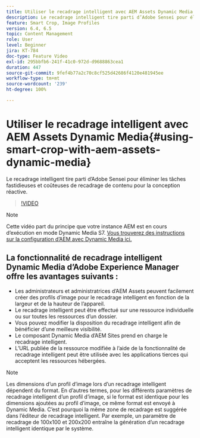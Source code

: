 ```yaml
---
title: Utiliser le recadrage intelligent avec AEM Assets Dynamic Media
description: Le recadrage intelligent tire parti d’Adobe Sensei pour éliminer les tâches fastidieuses et coûteuses de recadrage de contenu pour la conception réactive.
feature: Smart Crop, Image Profiles
version: 6.4, 6.5
topic: Content Management
role: User
level: Beginner
jira: KT-784
doc-type: Feature Video
exl-id: 295bbfb6-241f-41c0-972d-d9688863cea1
duration: 447
source-git-commit: 9fef4b77a2c70c8cf525d42686f4120e481945ee
workflow-type: tm+mt
source-wordcount: '239'
ht-degree: 100%

---
```


# Utiliser le recadrage intelligent avec AEM Assets Dynamic Media{#using-smart-crop-with-aem-assets-dynamic-media}

Le recadrage intelligent tire parti d’Adobe Sensei pour éliminer les tâches fastidieuses et coûteuses de recadrage de contenu pour la conception réactive.

>[!VIDEO](https://video.tv.adobe.com/v/21519?quality=12&learn=on)

>[!NOTE]
>
>Cette vidéo part du principe que votre instance AEM est en cours d’exécution en mode Dynamic Media S7. [Vous trouverez des instructions sur la configuration d’AEM avec Dynamic Media ici.](https://helpx.adobe.com/fr/experience-manager/6-3/assets/using/config-dynamic-fp-14410.html)

## La fonctionnalité de recadrage intelligent Dynamic Media d’Adobe Experience Manager offre les avantages suivants :

* Les administrateurs et administratrices d’AEM Assets peuvent facilement créer des profils d’image pour le recadrage intelligent en fonction de la largeur et de la hauteur de l’appareil.
* Le recadrage intelligent peut être effectué sur une ressource individuelle ou sur toutes les ressources d’un dossier.
* Vous pouvez modifier la disposition du recadrage intelligent afin de bénéficier d’une meilleure visibilité.
* Le composant Dynamic Media d’AEM Sites prend en charge le recadrage intelligent.
* L’URL publiée de la ressource modifiée à l’aide de la fonctionnalité de recadrage intelligent peut être utilisée avec les applications tierces qui acceptent les ressources hébergées.

>[!NOTE]
>
>Les dimensions d’un profil d’image lors d’un recadrage intelligent dépendent du format. En d’autres termes, pour les différents paramètres de recadrage intelligent d’un profil d’image, si le format est identique pour les dimensions ajoutées au profil d’image, ce même format est envoyé à Dynamic Media. C’est pourquoi la même zone de recadrage est suggérée dans l’éditeur de recadrage intelligent. Par exemple, un paramètre de recadrage de 100x100 et 200x200 entraîne la génération d’un recadrage intelligent identique par le système.
